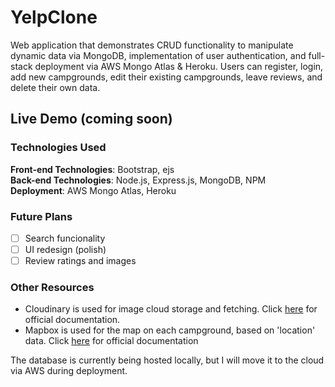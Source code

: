 # YelpClone
 Web application that demonstrates CRUD functionality to manipulate dynamic data via MongoDB, implementation of user authentication, and full-stack deployment via AWS Mongo Atlas & Heroku. Users can register, login, add new campgrounds, edit their existing campgrounds, leave reviews, and delete their own data. 

## Live Demo (coming soon)

### Technologies Used
**Front-end Technologies**:  Bootstrap, ejs\
**Back-end Technologies**:  Node.js, Express.js, MongoDB, NPM\
**Deployment**:  AWS Mongo Atlas, Heroku

### Future Plans
- [ ] Search funcionality
- [ ] UI redesign (polish)
- [ ] Review ratings and images

### Other Resources
- Cloudinary is used for image cloud storage and fetching. Click [here](https://cloudinary.com/documentation) for official documentation. 
- Mapbox is used for the map on each campground, based on 'location' data. Click [here](https://docs.mapbox.com/mapbox-gl-js/api/) for official documentation



The database is currently being hosted locally, but I will move it to the cloud via AWS during deployment.

<!-- 
Purpose 
Features
-->
